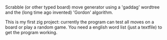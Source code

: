 Scrabble (or other typed board) move generator using a 'gaddag' wordtree and the (long time ago invented) 'Gordon' algorithm.

This is my first zig project: currently the program can test all moves on a board or play a random game.
You need a english word list (just a textfile) to get the program working.
